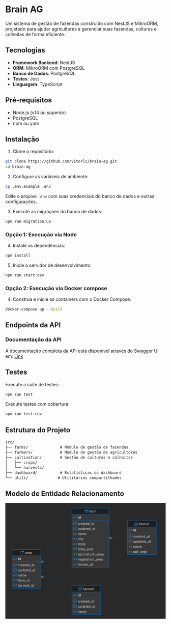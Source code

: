 # Brain AG

Um sistema de gestão de fazendas construído com NestJS e MikroORM, projetado para ajudar agricultores a gerenciar suas fazendas, culturas e colheitas de forma eficiente.


## Tecnologias

- **Framework Backend**: NestJS
- **ORM**: MikroORM com PostgreSQL
- **Banco de Dados**: PostgreSQL
- **Testes**: Jest
- **Linguagem**: TypeScript

## Pré-requisitos

- Node.js (v14 ou superior)
- PostgreSQL
- npm ou yarn

## Instalação

1. Clone o repositório:
```bash
git clone https://github.com/vitorlc/brain-ag.git
cd brain-ag
```

2. Configure as variáveis de ambiente:
```bash
cp .env.example .env
```
Edite o arquivo `.env` com suas credenciais do banco de dados e outras configurações.

3. Execute as migrações do banco de dados:
```bash
npm run migration:up
```

### Opção 1: Execução via Node

4. Instale as dependências:
```bash
npm install
```

5. Inicie o servidor de desenvolvimento:
```bash
npm run start:dev
```

### Opção 2: Execução via Docker compose

4. Construa e inicie os containers com o Docker Compose:
```bash
docker-compose up --build
```

## Endpoints da API

### Documentação da API

A documentação completa da API está disponível através do Swagger UI em:
[Link](https://brain-ag-api.limalabs.dev/api)

## Testes

Execute a suite de testes:
```bash
npm run test
```

Execute testes com cobertura:
```bash
npm run test:cov
```

## Estrutura do Projeto

```
src/
├── farms/              # Módulo de gestão de fazendas
├── farmers/            # Módulo de gestão de agricultores
├── cultivation/        # Gestão de culturas e colheitas
│   ├── crops/
│   └── harvests/
├── dashboard/          # Estatísticas do dashboard
└── utils/             # Utilitários compartilhados
```

## Modelo de Entidade Relacionamento

![Modelo de Entidade Relacionamento](MER.png)